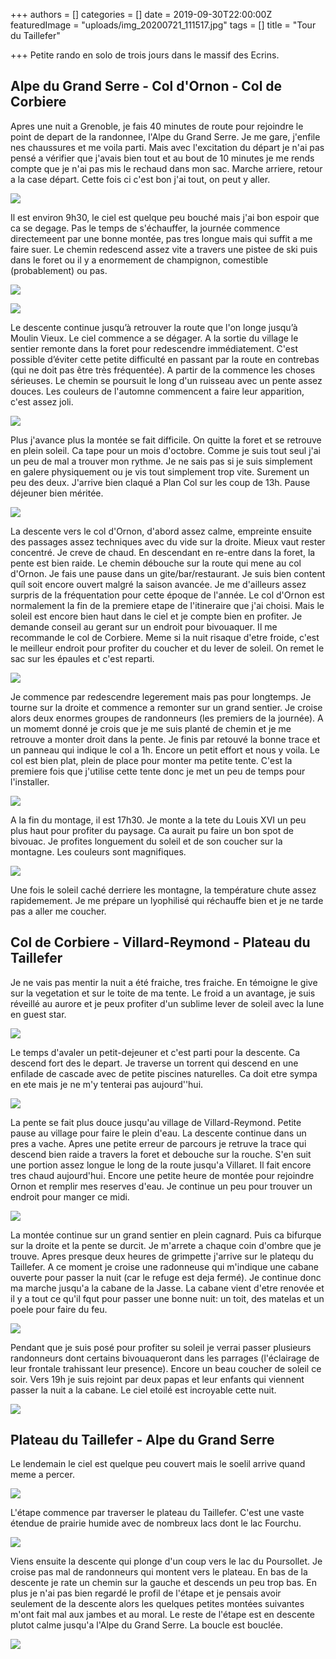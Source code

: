 +++
authors = []
categories = []
date = 2019-09-30T22:00:00Z
featuredImage = "uploads/img_20200721_111517.jpg"
tags = []
title = "Tour du Taillefer"

+++
Petite rando en solo de trois jours dans le massif des Ecrins.

## Alpe du Grand Serre - Col d'Ornon - Col de Corbiere

Apres une nuit a Grenoble, je fais 40 minutes de route pour rejoindre le point de depart de la randonnee, l'Alpe du Grand Serre. Je me gare, j'enfile nes chaussures et me voila parti. Mais avec l'excitation du départ je n'ai pas pensé a vérifier que j'avais bien tout et au bout de 10 minutes je me rends compte que je n'ai pas mis le rechaud dans mon sac. Marche arriere, retour a la case départ. Cette fois ci c'est bon j'ai tout, on peut y aller.

![](https://lh3.googleusercontent.com/hrY5ahnXbiHLe6T2sF9D_5zNqoisg3qlZBluvDUnwDI4Exr_CkSulU159tvzB1lG43for4x9eKEEQHBHVXPV2xx3A8QXva-xsqb0xDsOWQXMnzhctQQPwOXWAM9K04PXrd57kXBMgQ2ailcYJK7rfSfC8wqnBWSdN35bmeuvuK3nS1VE1cZ0srcbw7wQoYHXLxR0emysJIayc5-_s0eTISTrg1xN7H4FrxZSkpPdmsulXb2tDvZ0O5adhzwAvNqHB2fMw2RB0-O30Tzl7fumwct8H6_ha7GZ7oSKvPBVHtuROLzu-pSCHGhKVJ8vZMW1V5Zcc1uqRLfgears24YZ_7efcY4_40S55JICWpYCuOuTTFF-Kn5YNZy-F70sP6BYRrT3nFISa-RvUYMh0nANs8Adqb3SsLE0mkm3VHGiKZdwFtmyxgtLT9MVrPSwJvvP1adQhQY9kycR-UwaA90TZ1Z87OTrswDITVVbC20_R7ROzKKodx2OfafluV2UlvWVtfukwu1PU6wNL_jBcg-1jLCpmq3O4zFtQ9_Z1Y2hT3PlhAsWE1ZCS1RBoa4xBzhBGiRf94KGpyOA0e9Ce4ydH-7EXW7skyjpNY8klF2paqT-MiCCganhqfQHYpmXMVvJTeHKOk7oP-3o_vXnY7AZzV0KMTChRBTIzrCqGj-Wj8wnKJ0oHp_boaqvmCBsjVBpHremh0DZLF8Y28d-KkLDZpdP=w1252-h939-no?authuser=0)

Il est environ 9h30, le ciel est quelque peu bouché mais j'ai bon espoir que ca se degage. Pas le temps de s'échauffer, la journée commence directemeent par une bonne montée, pas tres longue mais qui suffit a me faire suer. Le chemin redescend assez vite a travers une pistee de ski puis dans le foret ou il y a enormement de champignon, comestible (probablement) ou pas.



![](https://lh3.googleusercontent.com/2IMlWB4a0PQX-BtRZ1YRLc-0mOKW_FhnbXqkbEUqx2FUnnpNLgm8-iLTapt5QWE417O-SW1SGv_pDFOGQKWhYDz_61VhJt01zEyQ6295e-6BXvNxkGOqk-PjF9RNAI6RnqVPpNdlBL_Ddn6KvCX8TeI9xvhTQGO___fGFqrSQzyef2s-rVq4p0PGrR4d7ElsvcISqcTTUa3ooypxRnwoEuKzZxXSTmU0cNBXEEQ0GWftOFd5cK-o71usywy4lUgIhBBtzXurRigTMeAuwNmsYtdDeB7Jxbr_CwOzikgYD2DxtryxqwPDVGMxRLFmmw1r0gA9paGYVeAUcCPfkgAONzPlCAKn3LUpxn2BNooQVjA4EsanvJR8cu68K3MXRqSqVBwDlk5YSMst48e3x1pBTfYFA-5eXlO3FGdSnknXiKeT1jKwkWCSRjacZTNY1un-WxfdroaotYNNas_mMZf7h2m3dtem-beId68JRpNziFOO9mBiq1igOvYVDKjX8AIfeanH9hy1ONyE4wzKw7fo49YSSHRSUiNrt_92JtF1ksn5MvOzxT0SBO9RgJd25rs2xs9ofP6hOj31DtfZiy_Xz0AxWa0YaX2Ta-RPeIceSio_dmAdPQtEP4GhRe59oilFz6zYEZzj_Qs2-3gc-rKdpBnK2mouEcs6lMIAg-lGo5JavFmXlUjvdW6crGzCa5lDlxCpyRQpOIUN51XrimYcrzhc=w704-h939-no?authuser=0)

![](https://lh3.googleusercontent.com/ZZUlmh-udP7oK_nKGsLKJB15su2ERjvpPCe1uB2IEYimMmaKgwrODFQmxou-mocGNQde1QzYMndBpR1iRpNTouFWGJ01M9ldUNipY7bGsQX7kNGIQsNkvInGxEAn60yxFpNg_ckq5M0FvTpaBhyeg26CmTFZeDDnIeBgJzEJ-9EALMng1G6IaO4WbzEzmZEvCCxdUDKTmksTOWY0TLCmuykfh42JhizsE8Xy9GW41oP0XyPGuDXicbfK1SdFK5hszQWe_BfWCzWbeaNJPQwYhf4gJ0IFioye7MC--YXZJtADTrB7qw8MnWtwxYgJcOOJC7zGQk-o-yGYJISLBB9NFP5-Ry3EfSowCcWLZ8u5inDL5eBwcoAXgmvItrByBlHeX9z9IaqtvPg09OIPv9COSxPKxlWm3yOqcuo8E8Q8_-mM3lkNm0zUo8Tw2OZBl-60JlalDehsuUUM5fC73kbOVrf2Rsy2ifNSKuvcycKIzwEHhaXeqVmhdyqcKdaXNflQHLUCS9Bo0ATDgFsI1k9tnWZUFkDi0NB6tWFfNMzd7z25xfwTzDPeQMxv-LpSVGU2NfDYBLErsBQitFXC7ejXazNtFmDnSo7OckdUKx-9XIIX-UOT4dBJ8LJHmujhrLZbG0yiSAuLvxSn_i3n4ilg0IXn5bSVfl8KIavSsQSv6c4qwgQ6I7Zh37iwaqP8-JjmN8N1th_uQ2AJhFRkVKtpVPjr=w704-h939-no?authuser=0)

Le descente continue jusqu’à retrouver la route que l'on longe jusqu’à Moulin Vieux. Le ciel commence a se dégager. A la sortie du village le sentier remonte dans la foret pour redescendre immédiatement. C'est possible d’éviter cette petite difficulté en passant par la route en contrebas (qui ne doit pas être très fréquentée). A partir de la commence les choses sérieuses. Le chemin se poursuit le long d'un ruisseau avec un pente assez douces. Les couleurs de l'automne commencent a faire leur apparition, c'est assez joli.

![](https://lh3.googleusercontent.com/A_4YcTS6nETB3qUJol-r-SzU6XryPwvPeFNAVkJSzFxair7Qt5xfzXLtUOgeMjvmpglfIGRWMf64np9buNkSsQh6iCjbiRXD95o_5owrP_YFAYYmxVcSf5WmmrWPYm8h8xtNIpwoEJ1x-GmVLe6Cbdyg5NePUPJwLq_vw7GNmAukg9r8m1aQaRouC3cKKEz3Zu5H8K5KT26B1ulnUpun5SuTA3PVA5dWVIweuOJn8dCJ1sDkpC_chBJhok6-Wy1533b1gPXG8pI48qZaaJi05rywV9_ea0sKP3KzxBL0WtmIr2aky9Vj5m_xEu0xcb_5dlc1pK3k59iwKzTWhG8ZAtnQZRWbOmIXyQrrgVYPRQ7CDLpRX4A6Urzy-flatSRBVs_9KxtYF62Ex5f3lBQRWsG3ON-v8UEtn4eBmpGEm76XPxDnQ1Vo-IwCU1d_nOQrBsNYCc3hy8r0XVK39mbx224lGJ8M65rRh8oMrlxvaw_R_GKkN_WAqPrPYTBcYWyLelSsrKRMT47UxWhrLBknm0P9D3eRuErqPfv3iSG5XB6JANxaXLFjUmMNrGA7nhgQCZY9bODWP_UZ23D1Sp6FPQdzFwkmo5_b3eVqlOU3qu5VYPk-M9dg_NPJ3IiKZM_so4awiGD5kKXxu45WrIqPijiLfi12tp5QwJShmMRFmkGYc-VZlTdravpsmzyOFiIiG3jhTX-fM17RXY7uP7gNLMhW=w780-h369-no?authuser=0)

Plus j'avance plus la montée se fait difficile. On quitte la foret et se retrouve en plein soleil. Ca tape pour un mois d'octobre. Comme je suis tout seul j'ai un peu de mal a trouver mon rythme. Je ne sais pas si je suis simplement en galere physiquement ou je vis tout simplement trop vite. Surement un peu des deux. J'arrive bien claqué a Plan Col sur les coup de 13h. Pause déjeuner bien méritée.

![](https://lh3.googleusercontent.com/VrdFCNm8PAMdh4vZVqhpF8E_djQ9RmfhYxmJOElyFJQiLMdC6zH4iw2m07GmtsyJrvxgCwwqjykTg-i0RggE2CVet4UAQVM1-Y5Hs2sKPSR5wAASliA53NwxoZ3eBgIBWyPqu9ZnWN-D7DB-9u8G0Ga8ZMSixW8TH3uz1m6T48xBvRQlJc_1TWYLn6aboZdcMmuw8LV-W0MJhrGqgNAlFPf4m0WoffB-WYZeouQ9ujMxoQFFp63ScuGAlBfD8MWoS9VNpbqQnlemXZc2BVTxm4JLTSc1S20JX4ANtv96iMG3dn9vCIfCCDFsT1qBeevrCcVVlN_oJmcn-b2pBB5z9IvMCLCE_ivI2e--MExNs_3utFqSMTtftdVAsQvX3_ox4U87HnRzTVntxP-4JVZlVuaXOW6SacV0LTZjSfGi-oMZ7xPxGTU0x3wtP46-1D0_mQOm70bK8yvZIhZF34X9EQfvlgaClXVospeZkiBIpygtI1AuE1WwQN7M_o6XYQElRd83DJkCa8SJ4xY-I0Z662yx88d-UtZ5ZFReaTt5SCezTSWH4vmlVg1ixjMXP70jS2z9yRlV5N6OGJDgTP1nesMiwIxDLt6GH6oPOxzJERkDDowpLnXG7Fw8Bd0mda3lSVMTFuc9Hes8Wm3TP7X1VJzB9RnxMoL_rTosQz3pMUB5dBM6sV5SYj72NLqVqQeKacdpTH4fsd9YU82IGtcIKgVr=w1252-h939-no?authuser=0)

La descente vers le col d'Ornon, d'abord assez calme, empreinte ensuite des passages assez techniques avec du vide sur la droite. Mieux vaut rester concentré. Je creve de chaud. En descendant en re-entre dans la foret, la pente est bien raide. Le chemin débouche sur la route qui mene au col d'Ornon. Je fais une pause dans un gite/bar/restaurant. Je suis bien content quíl soit encore ouvert malgré la saison avancée. Je me d'ailleurs assez surpris de la fréquentation pour cette époque de l'année. Le col d'Ornon est normalement la fin de la premiere etape de l'itineraire que j'ai choisi. Mais le soleil est encore bien haut dans le ciel et je compte bien en profiter. Je demande conseil au gerant sur un endroit pour bivouaquer. Il me recommande le col de Corbiere. Meme si la nuit risaque d'etre froide, c'est le meilleur endroit pour profiter du coucher et du lever de soleil. On remet le sac sur les épaules et c'est reparti.

![](https://lh3.googleusercontent.com/4KImCZhR3znRLefgK9z7sCknRQbkpeI9IZ8RDctiH26rxZgg3g0AhVgIlFM7WzG0Xjc8anVfZs6S6FSaPCd0wCA0GSAxUXlyMtVmKoAuywrg_2BU_EYGYmnb4RPREENPy0Sz2HIF4OCt8PFGGtR7lw68ThdRybOWrCiWd-R-N1UaRYY3kacjLI_QM1El9AjIaHURNQdK4qyDPv-nmKP0RHFrb9xpsPvq3r03lYXRGOIptaCXn4aFXhZRxxhoX_C0QpzNS2sr2CurNT8y4ZHLkmOaIya4OhSkPdevVAzNpTavEe4UeZ8-ZrdDSejLV5Z0QLpFNHMzOOqxupIP39eQI7SSijh19OQo0YgFUbaxjUqOtCSP4sYvz0HqEaLrNn8IuWzkUQOlgrkheWa9nzupusX-Dzl0iBvh9gsTTYjgwpEAzKTqs1pjsjL09wJ_LDWE041ee0WdeTRHaIxwaIE8Gm94QUV45i6oWK4YzwtwsOSeNjR65zL9JoSFkuwDaLQPMVwtXRwSHWjU9Fyoanlhvc9jNUxZUzR9H0Dv3rYmo9qEbLHje8jIU-L6RYqj-dSkiYwIGJxXL9uHMENnMHtrA9ZNljWYn59f_RhCgh2Cz-3BKH_LlkMg7UC5c6LDWHuPlIN8rA0k2kaTPDiI9cGQtvsoSNuezM4CK0zNIiAHiL95BVBpzDHMsho6ioVfubwEGJ4YBrlFXWxMCeUwaoxKJ2De=w1252-h939-no?authuser=0)

Je commence par redescendre legerement mais pas pour longtemps. Je tourne sur la droite et commence a remonter sur un grand sentier. Je croise alors deux enormes groupes de randonneurs (les premiers de la journée). A un momemt donné je crois que je me suis planté de chemin et je me retrouve a monter droit dans la pente. Je finis par retouvé la bonne trace et un panneau qui indique le col a 1h. Encore un petit effort et nous y voila. Le col est bien plat, plein de place pour monter ma petite tente. C'est la premiere fois que j'utilise cette tente donc je met un peu de temps pour l'installer.

![](https://lh3.googleusercontent.com/1GqXl00TzpvjoLaLKuZtNi8jPWUh-3Yac-eoaAp2niZTFKzDJPPoMTxl-CpqvKYnT1VL3DnG53rmOvUaAKt5nxq1vrSfJpIsla0yPsjz-EcQr-3sK5LTW8_Xs3OZ6HZyzDjJgteRqWj8Pgouhqdlz84SxmSLWse45kcM7nV-ZSFaUK36pwIshKLNDlAwKFMhrhSjT8X_RtUCGy8lyizhpA3V_talrLtK5Au2htZqx8O4Us-PY_lNVdJ15z9IxG__dPhIH6mKMh6wTEmXVwuL55P1qUxDB1cnlK9Yj_U0gmnUraVYeXUzyRCopsGZ4vvbSkqRjO_kVM0xEnb2N7bktZQ_rGtPVtSh_jcLeMGIB-8_xHkuNxRWwl752Asx6D5mZDKA3s2VOZfS3k-D-yMZPG2F7I9mwH8Gk1L-B8FJf4EBU2XtdhCwDqS_tjsTiZjI-ZlB3Qdr1RYf_7LWV0JqYqdeknck3tMPo6gRjL6VVSreDDQLTZ0twd8Z4a_YY7U5d-hXZvXrZKIj7jxFIXFOeGpBDOYqhd1cZKFAmgzNX9EIObK1vbRnBABjZVOushXGC7jq9jIRwT2RLU2PGJGhs3Y1qToxv7BGbG87kX7DTe4ZBqgrwHZt_tWXB2pczUoX2BFq8P-aBZm2qGt1JeIuWhFzmR-k2ksbq-Pzc_Vw4gKFwVLN_BbK2VrwuS2X-GVYMTKiDepFnYZh78rIb696zm10=w704-h939-no?authuser=0)

A la fin du montage, il est 17h30. Je monte a la tete du Louis XVI un peu plus haut pour profiter du paysage. Ca aurait pu faire un bon spot de bivouac. Je profites longuement du soleil et de son coucher sur la montagne. Les couleurs sont magnifiques.

![](https://lh3.googleusercontent.com/QC7RJqvqgXk2O80l2guRipMn6pGqQIB8SzeMSWM05qgJwp2hAsoWDJ4NW0ZVzkDdAS_ZnEVSvf9HH5mJ2J_as9FDTLMwTziqsdr7uZyBvLEbWWP966Mdp6dqtUXTnTpf9ExqOjcWwjRj-Xoe_IlY8jgRf_PhOC614mvb9DCPPMx84rGTPAiqC--mdB2uxJvzAIAEmJi-VJEnNh8v4xCD9y5qlrRl3-GQcBuPQksV2bBbOmjPH4puVhhm9J9LwNEGc4HQ-ytlOwsSyqpe1FyX6U_Yi0mo6NC6HEkteqBomMKfmkUqx2By57_eSoAeg9by2ZBT1jK1r06wW4lyI1DWpygc0I_d5mEWxGd1c8L7D_bqWyqc4f0EznSlSrOpBQd68zT9jHTYbF4oKNJGAxD3b7yBo8C51YAVULH_GlVfaTdllurHGFEXcGZK9vJlL9ei7pChhFDfbgLT55d-BgAenPcoFAlRzRildsQB7a1pVkDmpTFGCehx3vr9eMjs6FCinii2aFfOLOzjsNQQkgTMhCeibGiJkTmthiauUT9A69OWy4t50nT2zI8BG0I3kSBsvIybyWSBX4VH3O5Ob-q5jpR2YZarFsCu6A0iHXqWUpvI-T8c_NnNv-gVDYeLmsvsIMfkurl0YpHkliB_qP3HsqfUjQ8irOtTPyN8Kkmn_IxioJ5hkr32I7Sop9TRSfFeTcKP8iZhDRPrIaW62Wg5TxSg=w1252-h939-no?authuser=0)

Une fois le soleil caché derriere les montagne, la température chute assez rapidemement. Je me prépare un lyophilisé qui réchauffe bien et je ne tarde pas a aller me coucher.

## Col de Corbiere - Villard-Reymond - Plateau du Taillefer

Je ne vais pas mentir la nuit a été fraiche, tres fraiche. En témoigne le give sur la vegetation et sur le toite de ma tente. Le froid a un avantage, je suis réveillé au aurore et je peux profiter d'un sublime lever de soleil avec la lune en guest star.

![](https://lh3.googleusercontent.com/kRjh2PSSHz0j8sAePGt0dqxIHe6ReI3444w4Eu5FEVvJcdeyOcCRHyuAqkAbGYhh1vJws3pxPKISaFp1vNkQ-Y2ILp0ihEIpyYaQ4AcEaS6jWSBd9Uh8S91iLR3aiU9UmbBzWDW0JvrwMl7oi-vsMRO4y9UADW7CswPNr2KPYTqaWrRjXMpYrrOxtG3DLKOus9nKZSWftrwhqQopdBHoXXF5OrFUoDhGZrzsDt0XrHHU9wxa68Guxw1sKPXCYZGbE3iEkVlCD3m3UaPd7V-rxfAVYBNkQoLL2HzoxYtO0TsYUwvCy_2G-Uj59SmKv3Ka4p-KhCQBHdrOnmxyUpkXDgTGU5Cu5ErwX3KV-RSbzNAvQDn7klDnJoBJmCK4bpVS8EZf6GJhtdGiqhO44T_AwXbbjmFCYGKinlsC1oc68n1SxJhnBlCBjQyhR4RjhB3wVadiCtYktJ2vL8huKUNYjE-TcHQ1VAcYRp6N8Ktp6fd2_BoVc7wqecLt0cRO17kH4eorH4EnP59HQaz2giJMaHp9KEdMQJC1AJAIiC0X8oKay9PpR9VI0bEmeuu83mPTLFxmXYCRrHIUf7NWFU4hitn8yu4J7-PWQzz_wZlipNKTQhvF6cXA6rvygsa6FKR2UyyJSFrTKkmRY4id8d3S0-PGSrsfkVSuf5ApojUgmQuQ8-okrnhgctdlGxHKEgIWGUmWcZrMkqtMmXIh9QeF5phh=w1252-h939-no?authuser=0)

Le temps d'avaler un petit-dejeuner et c'est parti pour la descente. Ca descend fort des le depart. Je traverse un torrent qui descend en une enfilade de cascade avec de petite piscines naturelles. Ca doit etre sympa en ete mais je ne m'y tenterai pas aujourd''hui.

![](https://lh3.googleusercontent.com/z34chsK7orhjQijY5d_PDi-CUR5god9ZISP3O3u0iygaj6MEG1a490HYB2EZP5SHhqyu5tG6M_kXVUu5FxFuytzYr8Z0RhtvxK4Gdwbwhxlct22kZkAj37E67MSX102m2B5y21p4sPjHLkY1YvVqosa0K3YF3lYz6-9pSGGAIjxdBFxeIRIW7Ofd5DTqaTdnfzA_80hYda7hrhSQl7SdE2WEKlxhK_dOlvqeTfPC0L6MX4_oBjCYMijTzOB7UH75oZlzzxrmPlyA8YGGL_bz3jeXe0vz-qSnkEDvV47A_o6a0bKg7bE-UrRfeLjXv9tWcBcIItQ_W46do-3KJgu1bVRGejXiwFRaWzWfGMXikWUpE1Y80Is1aReA_ZaNFJJtprH3ZrV_EuBivk3g3iW-AwKqk4ZndoMQJM1HfALROdC59fIpKqmHVg32SKtTb9wCvphvxi7GBg8Fx0uayUetsFEoM0c8sR4R9rfPg5WfiH_-C5sHomXkzV1gpkBd5Jqh3LMfRYjtdERG5dqiJb_5VIjzHjMGqZNcYot3acqpT5eePtbHANrtHxcQTDqKKQYAGN2hGk_xFXpdpWV-KBvQfngwGuJ7U5_8VFbtPSHBgiGRYHuZTjSH-ccSknyQsgTxTm2majHbflxSfN4LSQSWxUqwbAfB6gRW5VLv5sqz9HHrNLC9YNbO7x1cIhFGNIc-hQAUMiVepLx0bnFDsDw9L7-S=w705-h939-no?authuser=0)

La pente se fait plus douce jusqu'au village de Villard-Reymond. Petite pause au village pour faire le plein d'eau. La descente continue dans un pres a vache. Apres une petite erreur de parcours je retruve la trace qui descend bien raide a travers la foret et debouche sur la rouche. S'en suit une portion assez longue le long de la route jusqu'a Villaret. Il fait encore tres chaud aujourd'hui. Encore une petite heure de montée pour rejoindre Ornon et remplir mes reserves d'eau. Je continue un peu pour trouver un endroit pour manger ce midi.

![](https://lh3.googleusercontent.com/OUWao9GbeCnW63A-WuSyIfVNqzO4t-BqCcM6LmGV9Rxktetfts981-x8JgB-FtpALHWbcKh5b0RRbCBbY4PsLLcY6CKjk3BPhr9upOkU8bCfH0tiaFUmBJ8iT-LYnvQBkP14IA0iinyUhN9SL7Hilc0yYtNg3pE8mD7dNv0ICbggfc4M8UVFgkIEZd8MwuGJRTBn63asQnt38BD4XKyqu5dIocQmWorBGItmdOUsgw7JD3IgSZwaQP1j7fjRmQQA5ItNkKrtjRgt1SP0IJt6iW8V0O0hSICbUM_K3JVx7Qlbkf-usBljLAaSw7JSB49wHBjV3oNlY_dtOa_tmIa_FWrjpt8J2xkvZxYMnEc8RRlw064cLmd3n8V9PYFjbrdVX81GxUskCvzA_5_WELQYfFST8y4krTOvcl3rMeppBzO8VmFVwb7HNOHBkfqlfbqfjqgrrPU0ZNqRTwjf66k2QhSUowWZn47qjLi8wDKnSn8S0M_qpj9A3Q_bmSpTasa9ZScwINXmrqXbxkN4SYEahgkUF9ybPxdgH7S7UoQ7YvMsHfWJyC8uqjlOea-_gu0uw2Kn9P3CDw-SmEsPQyAz3XhKXRU7iQqjyEyxHO-Li0Gci4uuKsDUY39L3txzvb6aMvr8Lq4JoNDF8aZdhxYXWSckWmkPZM3qfac-ThmcZtJ_6RONqLQR4COJkF595JrjSr0O1BQui80MX5THcBYSbPe_=w1252-h939-no?authuser=0)

La montée continue sur un grand sentier en plein cagnard. Puis ca bifurque sur la droite et la pente se durcit. Je m'arrete a chaque coin d'ombre que je trouve. Apres presque deux heures de grimpette j'arrive sur le platequ du Taillefer. A ce moment je croise une radonneuse qui m'indique une cabane ouverte pour passer la nuit (car le refuge est deja fermé). Je continue donc ma marche jusqu'a la cabane de la Jasse. La cabane vient d'etre renovée et il y a tout ce qu'il fqut pour passer une bonne nuit: un toit, des matelas et un poele pour faire du feu.

![](https://lh3.googleusercontent.com/pCQAcwRZCwBwKksRqFmEJXYvRSw0cxIMuvDOSG8kMdyfKFu6rUz6-IkIjJavXpKWLZrD7eLI4N3H4lC2L7Jw8Mir-N2w6LXHb8OL0NQ43DbjEn7PmQiIv36x5ZZC4e82v3k2S5ttHzZmqrCLkPb7L-N1pN453cMd6LjOhfkjDb0nCsNyFzIUoW9q5mWNmdaor5Ymg_Rmye4tm6qFo2-ddro-GF1dGInLwI0k02EXoxB0ySTuNGM-tpHya-XnPR3X24pZ6TJcBm5E1EPlZWl_xFbFXxrcraNxB83jdpYH5X54FWoJAc2e8uHKf0KmeG1zf0IiZ2_-e7ig7076ffokrNe9uCEAgRyKuJAVSjBxD0-2j6mjyaFmOf2w01dC9fPBOli1h95o5708x-dYs4AcW9xkhQg6ANdReeljsE27z207Sf2mjGuqlxp-04jzytySNz90GsKOdRld502CK_e9VWirkWMOYpvA2OpyiGbwAFA38nuK4IJtOBwNUJdsxPoFpMAk0PAMFHWZ0fnKyO5NF5pX9VaiBaME0Tb2Zyh_e5xDPAJ3LTpj0EpIJ9DpRS9JW-4NmKzicTBOJ5VQ6C-5eJuSLiOxhnCjrpOkJNSPReHwt8Wl0Re4rRDU3tM8goyJi8odlnSxz9ZliBa4mzTE6XD6aj0ir2uEF9gAgdgCWm8ZU0Eya9UCWtTRBgPiuPLsVhBHbewDaAwaBedS6QV4fStT=w1252-h939-no?authuser=0)

Pendant que je suis posé pour profiter su soleil je verrai passer plusieurs randonneurs dont certains bivouaqueront dans les parrages (l'éclairage de leur frontale trahissant leur presence). Encore un beau coucher de soleil ce soir. Vers 19h je suis rejoint par deux papas et leur enfants qui viennent passer la nuit a la cabane. Le ciel etoilé est incroyable cette nuit.

![](https://lh3.googleusercontent.com/sqPwqRJBuOBAd9-cX7mKdXrD4xgMxxyUsd_tWfSuGt-AIk3--khUa8IRPb5D0M5d5oIdmJCzCqOYheAgaXalXUwL_4IyGkQdAXcGXbgz9arVqbZp0yLp9USC-r_R3D31XVdWIDhs2TAE_rv95vESav8R6lLckpNTm7opoNto41ndEkDAUu9yZPBJ3OG232Qy632HhKLpnE9pajoAAWkaYZzAM0P4NHacCvWmFGNcbLf9iAThaSxoQBzulogqyVGupY4UFj2GPyY_KjjHzlRNrzTB7_gZvQ3zk9bOomVMcMZeLLPaj3_TSxRL0ZXeKCEB0llsjMsjh3o7QMkCnZbCrTTauqCxZj5tkOLegaFHpHfssdPQiPVEHW43Y_ZB4ueWqGihlzbNOjqcr9ooAWYXp2dcSVsL6x69J9SjfknihrQCevnecP8TRzuSnLVdOuqG8_J4Pey19WBbun7qsqmjgviJ9rW0yUa6LtPNMy7Rq5n-emO-1i01eqLL70eOA4Dj7qtyXsRaoELCV56wrdQU8cNhXyJ5B627BxMIbsdB42zPXDtXbswUBG01PmEj1rOPGBV38sUxLYTGYeuoZei1OaASNNsNtPBeSR0rgJRdAVmehzn4rhRo-4UOtbxQ7cQS0RvkTG9Ei8XUu7aJVjQqpgPlS_NFlMD5prXLiKGLgMlQtztrmUI9igVC1eH25KFl90hxcyHrRqhQ7KIT4ycY5edV=w1252-h939-no?authuser=0)

## Plateau du Taillefer - Alpe du Grand Serre

Le lendemain le ciel est quelque peu couvert mais le soelil arrive quand meme a percer.

![](https://lh3.googleusercontent.com/Eps2aaEsbJ-tZlk01hIDWPdjV157hiJ7d1wOq6gfAvcBkZnD_5dJzq268_9vS54lrSyMCzaN5ZKYw0y8-0YYcY3H--mz_63kXmrFX0ptAFtH_wTdiPiliaX1UPfXb3AqdmQWV2lE5QxMlmGbIGBRGAVh_89WQEt1YP83G63TbxyC3eIGKNvt1f15-aaiwg7roDaERTarqJ1Kt7RnV90rJ9vkv_T323K8bzi3k3NNPuYnSFiSTBQCZyu0v3wIVQHqe9goe2IwwWVB2ENFd74Yp2IWt9z2J3Ta_5atTjgtKWjgrveXZx05JfMYLMDEYwHJNa-bhb6uF0xb5wmJHi21mt1mog5t5E4s0Sbq2UbDOHsQjrVIWO1DixDz912ItKosYjDDPkc046pX8Q3xoGLp2Z4hLHgnWQ1JxIO8hvY5oevF0nRr9xERlsBSNYaK7pNwFS06Y793HJBX0q5XG15TM3bR7oz3dwGoJud8VjHTewQj6nlIVtqz5EYuiFyKzoW8l5LqsaxTbz8deBiuZjlzsr-uc5fAaKzRXDteViaqcd7wsvyS2sPV0WM3Y6E4dGyMNpNk7GXMZFVPk8B334mR34tthDyFEmiXqrsbiA2uYQEzZv0GVoWB4p2pJxspOBs7zS8TaJZaWqpFIKcc_DaFzqD3n1r77E_ETllaRGGyovGihsp8YtKYpNJ9p9kFT-VUy85gL2fMJOGpG1EL7vmE55go=w477-h358-no?authuser=0)

L'étape commence par traverser le plateau du Taillefer. C'est une vaste étendue de prairie humide avec de nombreux lacs dont le lac Fourchu.

![](https://lh3.googleusercontent.com/Kv8jaJz78wJ38tdNjofNv-pqA2CIPYXqcMaBWA0e9YlpE2pegPHIGYjgJsgEyuuiWzPhIuOcaNM1twLcm6ZdIY0aZLv8BF9-W5aE2tkxA1e4ucWrPLFRSDpTUqLthzlwuArQbPNc1mxhjGMNYjaeZ4TGUEjbWg3EGkOXC2GOqR4ckP6-t3elHFLD0iexFeWRFy4FGlRQda50Q8gRsKDG0_q0axec_6b2tye-YCx84K9eNGutX6vGpsJL0MyGIfdOO9fsQ9DlLtLiXU-xODqOjG6gHgrAjy4e5I-L1opO9YAACx3n3fJSYpTOMV6cZ1LRO5H98vyKzgqCyTERjmNw8vIH_6OWcsgpnRGdOu6EZPtoOk8qnL9qGLRzJdr0oF3MegHYB0pCmXhdk5PWF85_O-uhSBYYk5elRDgHlc4TQP04IPaTdOAaDV2JoEGXGO150jeXc-QQcCvdCBMw2PRHKJ2mL0r28zWiIvKHQhDqEEv-2Svyi1tO2VEz534yKByy-oozuvaeO3srS-tphEMlMuS7DDctXjP2RkdWjXYlFpo-YyyWYiV1DZ6uCeMhsNqnaYdtoTZDHnkbMpkzGH5R_ANFwUjIpGLJQhSR6sr8eL_-dNTaSNV533xj2UZ6Rhyz8qJM3LvR9AmKOHmhLBIyBPpC97GmmTVKvoXlvbQ9ugKrGfjp_Yt5atlALtsz3VdzCG1m588KNqcZnP1gETi0848w=w1252-h939-no?authuser=0)

Viens ensuite la descente qui plonge d'un coup vers le lac du Poursollet. Je croise pas mal de randonneurs qui montent vers le plateau. En bas de la descente je rate un chemin sur la gauche et descends un peu trop bas. En plus je n'ai pas bien regardé le profil de l'étape et je pensais avoir seulement de la descente alors les quelques petites montées suivantes m'ont fait mal aux jambes et au moral. Le reste de l'étape est en descente plutot calme jusqu'a l'Alpe du Grand Serre. La boucle est bouclée.

![](https://lh3.googleusercontent.com/zd7kfuCGBU5tFHaC66kiGokfmSubc-OzTit-3HiLPLkgble9ZrZZmN9uW8bTtG9P3v2gsRgumarEwRdaCGswOg7TlSQY3noTj3HgYDj9XvxjJStE_dHjoOkP2Px4bmLUeaOfWLjDnHa3qO-oVXktysmtljuaHXkvyei1sC6alsPXLgUh_UdGzlGkJ1ymXvq7WTkjzA3IZHmmBdRxTnGARC53WKCOqBtM6OCJ_1xSfs8jKNI3a7pAEyuriRqtkhhIs7JFGTP2K1C8AojtOTFJARG7g7dngLNZiF3suVc8P2R_839VQGpGbZK2QOb4TTpfQ9MiDslTRRR44bIi9XbS_9_wOC_ac3z9eDF-67SUeE0ME9eHyJghNB4do-wJ5PMyvMNu_wSxnAfYPnU68cotjbKwUSz-pwPQjNFIEkddEGicYcfXdL5hpkBF2pqgpaCsNcv0IAve666fJ9bCeSMH5preRgXRgyirQ3xltcb3J2OeXoXDmZHIo_sp1iRpnmyAywe49axp23sEONYQMCbuIRzRwwyAXFKWBT8dTuMuZ3_hK5isDzdwU_V0bc-dG1vtSYSOpvCc80vx_PknPT8Oem1NINgwyOrjZmOeq5EI7mnQxB7Vj2_-OaufCAwuUuizjzH1gSOHKJvchPdsDKTQAURFQr-3VlTscPxERLw_wQgISvQNifEbSznHfK5UXrA63-XoXparAaCiwQndBiD7g_yb=w1252-h939-no?authuser=0)